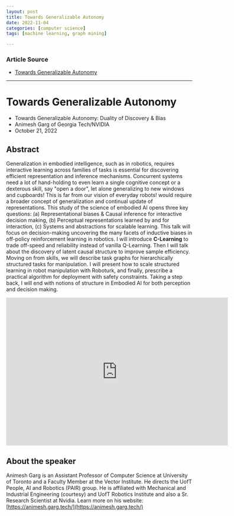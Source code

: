 ```yaml
---
layout: post
title: Towards Generalizable Autonomy
date: 2022-11-04
categories: [computer science]
tags: [machine learning, graph mining]

---
```


### Article Source

* [Towards Generalizable Autonomy](https://www.youtube.com/watch?v=M8LAIiU7VPA)


---

# Towards Generalizable Autonomy


* Towards Generalizable Autonomy: Duality of Discovery & Bias
* Animesh Garg of Georgia Tech/NVIDIA
* October 21, 2022

## Abstract

Generalization in embodied intelligence, such as in robotics, requires interactive learning across families of tasks is essential for discovering efficient representation and inference mechanisms. Concurrent systems need a lot of hand-holding to even learn a single cognitive concept or a dexterous skill, say "open a door", let alone generalizing to new windows and cupboards! This is far from our vision of everyday robots! would require a broader concept of generalization and continual update of representations. This study of the science of embodied AI opens three key questions: (a) Representational biases & Causal inference for interactive decision making, (b) Perceptual representations learned by and for interaction, (c) Systems and abstractions for scalable learning. This talk will focus on decision-making uncovering the many facets of inductive biases in off-policy reinforcement learning in robotics. I will introduce **C-Learning** to trade off-speed and reliability instead of vanilla Q-Learning. Then I will talk about the discovery of latent causal structure to improve sample efficiency. Moving on from skills, we will describe task graphs for hierarchically structured tasks for manipulation. I will present how to scale structured learning in robot manipulation with Roboturk, and finally, prescribe a practical algorithm for deployment with safety constraints. Taking a step back, I will end with notions of structure in Embodied AI for both perception and decision making.

<iframe width="600" height="400" src="https://www.youtube.com/embed/M8LAIiU7VPA" title="YouTube video player" frameborder="0" allow="accelerometer; autoplay; clipboard-write; encrypted-media; gyroscope; picture-in-picture" allowfullscreen></iframe>

## About the speaker

Animesh Garg is an Assistant Professor of Computer Science at University of Toronto and a Faculty Member at the Vector Institute. He directs the UofT People, AI and Robotics (PAIR) group.  He is affiliated with Mechanical and Industrial Engineering (courtesy) and UofT Robotics Institute and also a Sr. Research Scientist at Nvidia. Learn more on his website: [https://animesh.garg.tech/](https://animesh.garg.tech/)